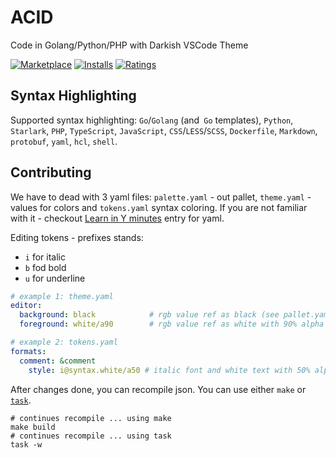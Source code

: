 # ACID

Code in Golang/Python/PHP with Darkish VSCode Theme

[![Marketplace](https://vsmarketplacebadge.apphb.com/version/butuzov.acid.svg)](https://marketplace.visualstudio.com/items/butuzov.acid) [![Installs](https://vsmarketplacebadge.apphb.com/installs/butuzov.acid.svg)](https://marketplace.visualstudio.com/items/butuzov.acid) [![Ratings](https://vsmarketplacebadge.apphb.com/rating-short/butuzov.acid.svg)](https://marketplace.visualstudio.com/items/butuzov.acid)


## Syntax Highlighting

Supported syntax highlighting: `Go`/`Golang` (and` Go` templates), `Python`, `Starlark`, `PHP`, `TypeScript`, `JavaScript`, `CSS`/`LESS`/`SCSS`, `Dockerfile`, `Markdown`, `protobuf`, `yaml`, `hcl`, `shell`.

## Contributing

We have to dead with 3 yaml files: `palette.yaml` - out pallet, `theme.yaml` - values for colors and `tokens.yaml` syntax coloring. If you are not familiar with it - checkout [Learn  in Y minutes](https://learnxinyminutes.com/docs/yaml/) entry for yaml.

Editing tokens - prefixes stands:
* `i` for italic
* `b` fod bold
* `u` for underline

```yaml
# example 1: theme.yaml
editor:
  background: black            # rgb value ref as black (see pallet.yaml)
  foreground: white/a90        # rgb value ref as white with 90% alpha (see pallet.yaml)

# example 2: tokens.yaml
formats:
  comment: &comment
    style: i@syntax.white/a50 # italic font and white text with 50% alpha (see pallet.yaml)
```

After changes done, you can recompile json. You can use either `make` or [`task`](https://github.com/go-task/task).

```shell
# continues recompile ... using make
make build
# continues recompile ... using task
task -w
```
